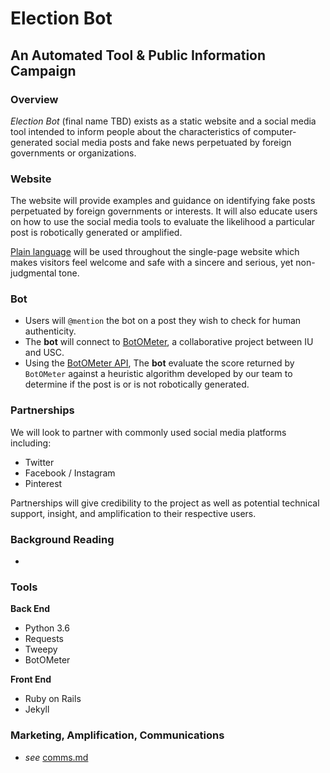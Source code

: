 # Election Bot
## An Automated Tool & Public Information Campaign
### Overview
*Election Bot* (final name TBD) exists as a static website and a social media
tool intended to inform people about the characteristics of computer-generated
social media posts and fake news perpetuated by foreign governments or
organizations.

### Website
The website will provide examples and guidance on identifying fake posts
perpetuated by foreign governments or interests. It will also educate users on
how to use the social media tools to evaluate the likelihood a particular post
is robotically generated or amplified.

[Plain language](https://en.wikipedia.org/wiki/Plain_language) will be used
throughout the single-page website which makes visitors feel welcome and safe
with a sincere and serious, yet non-judgmental tone.

### Bot
- Users will `@mention` the bot on a post they wish to check for human authenticity.
- The **bot** will connect to [BotOMeter](https://botometer.iuni.iu.edu/#!/), a
collaborative project between IU and USC.
- Using the [BotOMeter API](https://github.com/IUNetSci/botometer-python),
The **bot** evaluate the score returned by `BotOMeter` against a heuristic
algorithm developed by our team to determine if the post is or is not robotically
generated.

### Partnerships
We will look to partner with commonly used social media platforms including:
- Twitter
- Facebook / Instagram
- Pinterest

Partnerships will give credibility to the project as well as potential technical
support, insight, and amplification to their respective users.

### Background Reading
-
### Tools
**Back End**
- Python 3.6
- Requests
- Tweepy
- BotOMeter

**Front End**
- Ruby on Rails
- Jekyll

### Marketing, Amplification, Communications
- *see* [comms.md](https://github.com/csethna/electionbot/blob/master/comms.md)
